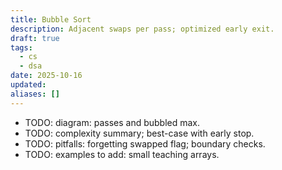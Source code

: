 ```yaml
---
title: Bubble Sort
description: Adjacent swaps per pass; optimized early exit.
draft: true
tags:
  - cs
  - dsa
date: 2025-10-16
updated:
aliases: []
---
```

- TODO: diagram: passes and bubbled max.
- TODO: complexity summary; best-case with early stop.
- TODO: pitfalls: forgetting swapped flag; boundary checks.
- TODO: examples to add: small teaching arrays.
